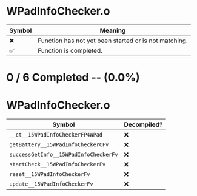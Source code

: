 # WPadInfoChecker.o
| Symbol | Meaning 
| ------------- | ------------- 
| :x: | Function has not yet been started or is not matching. 
| :white_check_mark: | Function is completed. 


# 0 / 6 Completed -- (0.0%)
# WPadInfoChecker.o
| Symbol | Decompiled? |
| ------------- | ------------- |
| `__ct__15WPadInfoCheckerFP4WPad` | :x: |
| `getBattery__15WPadInfoCheckerCFv` | :x: |
| `successGetInfo__15WPadInfoCheckerFv` | :x: |
| `startCheck__15WPadInfoCheckerFv` | :x: |
| `reset__15WPadInfoCheckerFv` | :x: |
| `update__15WPadInfoCheckerFv` | :x: |
